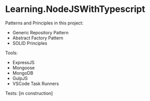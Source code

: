 # Learning.NodeJSWithTypescript

Patterns and Principles in this project:

- Generic Repository Pattern
- Abstract Factory Pattern
- SOLID Principles

Tools:

- ExpressJS
- Mongoose
- MongoDB
- GulpJS
- VSCode Task Runners

Tests:
 [in construction]
 





